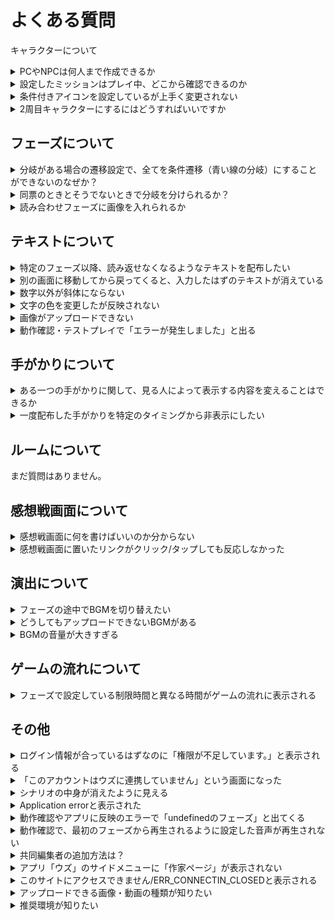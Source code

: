 # よくある質問

キャラクターについて

<details>

<summary>PCやNPCは何人まで作成できるか</summary>

PC（プレイヤーキャラクター）は7人まで作成できます。\
NPCは理論上、無限です。

</details>

<details>

<summary>設定したミッションはプレイ中、どこから確認できるのか</summary>

ウズスタジオのキャラクター編集画面で設定したミッションは、**感想戦画面でのみ**表示されます。プレイ中のテキストタブ等に自動で表示されることはありませんので、プレイヤーにミッションを提示したい場合は**配布するテキスト内に文字情報として載せる**ようにしてください。

</details>

<details>

<summary>条件付きアイコンを設定しているが上手く変更されない</summary>

条件付きアイコンは上から順に優先です。フェーズ1で変更したいアイコンA、フェーズ2で変更したいアイコンB、フェーズ3で変更したいアイコンCがある場合、上からの並び順をアイコンC→B→Aにする必要があります。

</details>

<details>

<summary>2周目キャラクターにするにはどうすればいいですか</summary>

キャラクターをクリックした後に、プレイ条件:2周目+専用キャラクターにチェックを入れてください。\
詳しくは[こちら](packages/ja/basic-features/character/second-play-character.md)から確認してください。

</details>

## フェーズについて <a href="#phases" id="phases"></a>

<details>

<summary>分岐がある場合の遷移設定で、全てを条件遷移（青い線の分岐）にすることができないのなぜか？</summary>

条件遷移で全ての可能性を網羅できていない場合、プレイヤーの選択によっては行きつくフェーズがない状態が発生し、**進行不能**になってしまいます。そういった状況に陥るのを防ぐため、必ず１つは「条件遷移で設定されていない残り全て」に対応する**基本遷移**（黒い線の分岐）になるようにしてあります。

</details>

<details>

<summary>同票のときとそうでないときで分岐を分けられるか？</summary>

同票でも最多と見なす「**同票最多**」、単独トップのときのみ最多と見なす「**単独最多**」という条件が設定できます。

例えば、４人シナリオで２対２となっていても２人が犯人に投票できていれば正答エンドに遷移させたい場合は「**同票最多**」を、２：１：１か３：１で犯人が最多である場合しか認めたくない場合は「**単独最多**」を使うと良いでしょう。

</details>

<details>

<summary>読み合わせフェーズに画像を入れられるか</summary>

セリフボックスの横にある6つの点が並んでいるマークをクリックし、「画像に変換」を選択すると、画像が挿入できるようになります。

</details>



## テキストについて

<details>

<summary>特定のフェーズ以降、読み返せなくなるようなテキストを配布したい</summary>

テキストの配布条件で「特定のフェーズにいる時のみ」を設定してください。

</details>

<details>

<summary>別の画面に移動してから戻ってくると、入力したはずのテキストが消えている</summary>

反映が遅れているだけの可能性が高いため、一度リロード「Ctrl + R」「Command + R」をお試しください。

</details>

<details>

<summary>数字以外が斜体にならない</summary>

エディター画面では斜体が反映されません。動作確認やアプリ上では反映されています。

</details>

<details>

<summary>文字の色を変更したが反映されない</summary>

もともと黒以外の文字色にしていたテキストの色を別の色で上書きした場合は、エディター画面で即時反映されません。一度リロード「Ctrl + R」「Command + R」をしていただくと反映されます。

</details>

<details>

<summary>画像がアップロードできない</summary>

4.5MB以上の画像はアップロードできません。サイズの圧縮をしてからアップロードしてください。\
4.5MB未満であるがアップロードできていないように見える場合は、リロード「Ctrl + R」「Command + R」をお試しください。\
それでも反映されない場合は、運営チームにお問い合わせください。

</details>

<details>

<summary>動作確認・テストプレイで「エラーが発生しました」と出る</summary>

画像のようなエラーの場合、何も書かれていないテキストボックスがあるのが原因です。ウズスタジオのエディター画面から該当のテキストボックスを削除すると、次の動作確認（テストプレイ）から直ります。

<img src="packages/ja/images/QA1.png" alt="" data-size="original">

</details>



## 手がかりについて

<details>

<summary>ある一つの手がかりに関して、見る人によって表示する内容を変えることはできるか</summary>

可能です。[こちらのページ](advanced/text-customize.md)をご参照ください。

</details>

<details>

<summary>一度配布した手がかりを特定のタイミングから非表示にしたい</summary>

[手がかりの回収](packages/ja/basic-features/clue.md#hui-shou-tiao-jian-ren-yi)機能をご利用ください。

</details>



## ルームについて

まだ質問はありません。



## 感想戦画面について

<details>

<summary>感想戦画面に何を書けばいいのか分からない</summary>

推理を必要とするシナリオの場合は、必ず真相とその解説をするタブを追加してください。解説として、どのような内容を書けばいいのか分からない方は、公式Discordサーバー内の「編集部記事」チャンネルから「解説テキストの書き方・コツ」という記事をご参照ください。

</details>

<details>

<summary>感想戦画面に置いたリンクがクリック/タップしても反応しなかった</summary>

アプリの実際の画面上でリンクをタップした際、問題なく遷移できる/遷移できない/アプリが落ちるなど、端末や環境によって動作が異なるため、リンクの新規設置はできないようになっています。単にURLの文字列を表示することや二次元コードの画像を設置することは可能です。

過去に設置したリンクについて\
動作確認ではクリックしても反応しないようになっています。

</details>



## 演出について <a href="#bgm-se" id="bgm-se"></a>

<details>

<summary>フェーズの途中でBGMを切り替えたい</summary>

読み合わせフェーズであれば可能です。[演出](packages/ja/basic-features/effect/)で方法を説明していますので、ご参照ください。

</details>

<details>

<summary>どうしてもアップロードできないBGMがある</summary>

1分あたり2MBを超えるBGMはアップロードできません。「mp3 圧縮」等で検索すると、サイズ容量を小さくできるサイトが見つかりますので、1分あたり2MB未満にしてからアップロードしてください。

</details>

<details>

<summary>BGMの音量が大きすぎる</summary>

Audacityなどのアプリや音量調整のできるサイトを利用して音量を調整してからアップロードする、ウズスタジオ内の音量調整ボタンから調整する　のいずれかをお願いいたします。

実際にアプリ内で聞こえる音量は、スマートフォンでウズスタジオにアクセス→イヤホンをつけてBGMを再生してみる　で確認できます。

</details>



## ゲームの流れについて

<details>

<summary>フェーズで設定している制限時間と異なる時間がゲームの流れに表示される</summary>

フェーズの編集画面で設定するタイマーとは別で、[ゲームの流れ](QandA.md#gmunorenitsuite)の編集画面でも制限時間を入力する必要があります。フェーズの編集画面で設定した制限時間と同じ時間をゲームの流れの編集画面に入力すれば、不一致が解消されます。

</details>



## その他

<details>

<summary>ログイン情報が合っているはずなのに「権限が不足しています。」と表示される</summary>

自作シナリオのはずであるのに、以下のような「シナリオが見つかりませんでした〜」となる場合の対処法です。

![](<packages/ja/.gitbook/assets/スクリーンショット 2024-10-07 15.55.47.png>)

以下の操作を行なってください。

**①「権限が不足しています。」の画面からログアウトする**

左下の黒いはてなアイコンをタップして、ログアウトを行います。

![](<packages/ja/.gitbook/assets/image (1) (1) (1) (1) (1) (1) (1) (1) (1).png>)

**②ログイン画面に遷移するので、普段お使いのウズアカウントのログイン方法でログインする**

![](<packages/ja/.gitbook/assets/スクリーンショット 2024-10-07 16.14.55.png>)

この方法でログインし直しても同様の症状になる方は、運営にお問い合わせください。

</details>

<details>

<summary>「このアカウントはウズに連携していません」という画面になった</summary>

画面に表示されているログアウトをクリックし、もう一度ログインしてください。再ログインで解消しない場合は、運営チームにお問い合わせください。

</details>

<details>

<summary>シナリオの中身が消えたように見える</summary>

読み込みが間に合ってないだけの場合が多いです。リロード「Ctrl + R」「Command + R」、あるいは、時間を置いてから再度確認してください。解消しない場合は、運営チームにお問い合わせください。

</details>

<details>

<summary>Application errorと表示された</summary>

複数の操作を連続で行ったために、読み込みが間に合ってない可能性があります。リロード「Ctrl + R」「Command + R」、あるいは、時間を置いてから再度確認してください。解消しない場合は、運営チームにお問い合わせください。

</details>

<details>

<summary>動作確認やアプリに反映のエラーで「undefinedのフェーズ」と出てくる</summary>

こちらで処理が必要ですので、運営チームにご連絡ください。

</details>

<details>

<summary>動作確認で、最初のフェーズから再生されるように設定した音声が再生されない</summary>

Google Chromeでは、最初のフェーズから再生されるように設定した音声は再生されません。アプリ側では問題なく再生されます。 対処法としては、以下の2つのうちどちらかをお試しください。\
1\. 他のブラウザ(Safariなど)で試す\
2\. Google ChromeのautoPlayポリシーの設定を変更する。\\

autoPlay ポリシーの設定変更の方法は以下の通りです。\\

1. 動作確認画面の URL バーの鍵マークをクリック →「サイトの設定」をクリック\
   ![](packages/ja/images/autoplay_1.png)\\
2. 「音声」の項目で「自動(デフォルト)」をクリック →「許可する」に変更\
   ![](packages/ja/images/autoplay_2.png)\\

</details>

<details>

<summary>共同編集者の追加方法は？</summary>

シナリオホーム画面の「[メンバー](packages/ja/scenariohome/author.md)」から行います。追加をクリックし、共同編集者の**ウズのユーザー ID**を入力してください。

</details>

<details>

<summary>アプリ「ウズ」のサイドメニューに「作家ページ」が表示されない</summary>

ウズスタジオにログイン後、１つ以上シナリオを作成すると表示されるようになります。

詳しくは[こちら](packages/ja/top/profile.md#pjibotan)をご参照ください。

</details>

<details>

<summary>このサイトにアクセスできません/ERR_CONNECTIN_CLOSEDと表示される</summary>

お使いのWi-Fiによる一時的なセキュリティ制限が原因であることが多いです。丸１日以上経過すると改善されるという報告があります。

お急ぎの場合は、スマートフォンからのテザリングやスマートフォン4G/5Gであればアクセスできるはずです。

</details>

<details>

<summary>アップロードできる画像・動画の種類が知りたい</summary>

ウズスタジオでは以下の画像・動画のフォーマットをサポートしています。

#### 画像&#x20;

PNG(アニメーションPNGを除く), GIF, JPEG, WebP, SVG

※アップロードできる最大ファイルサイズは4.5MBです。

#### 音声

MP3

※アップロードできる最大ファイルサイズは再生時間1分あたり2MBです。

#### 動画

MP4

※アップロードできる最大ファイルサイズは10MBです



</details>

<details>

<summary>推奨環境が知りたい</summary>

#### Windows

OS: Windows11以降

ブラウザ: Google Chrome最新版, Microsoft Edge最新版

#### Mac

OS: macOS Sonoma 14 以降

ブラウザ: Google Chrome最新版、Safari最新版







### 推奨はしてないがサポートしている環境

#### **Android**

OS: Android 12以降

ブラウザ: Google Chrome最新版

#### **IOS**

OS: IOS 18以降

ブラウザ: Google Chrome最新版、Safari最新版





※上記以外の環境でも動作はしますが、画面崩れや予期せぬ不具合が発生する場合がございます。

※また、スマートフォンでも動作確認の動作はしますが、推奨環境ではありません。

</details>

